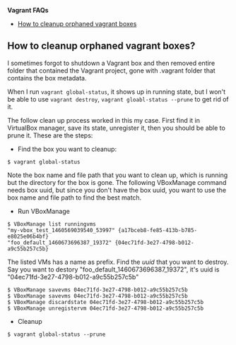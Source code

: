 **Vagrant FAQs**  

- [How to cleanup orphaned vagrant boxes](#vagrant-cleanup)

## <a name="vagrant-cleanup" ></a> How to cleanup orphaned vagrant boxes?

I sometimes forgot to shutdown a Vagrant box and then removed entire folder that contained the Vagrant project, gone with .vagrant folder
that contains the box metadata.

When I run `vagrant global-status`, it shows up in running state, but I won't be able to use `vagrant destroy`, `vagrant gloabl-status --prune`
to get rid of it.

The follow clean up process worked in this my case. First find it in VirtualBox manager, save its state, unregister it, then you should
be able to prune it. These are the steps:

* Find the box you want to cleanup:

```
$ vagrant global-status
```
Note the box name and file path that you want to clean up, which is running but the directory for the box is gone. The following VBoxManage command
needs box uuid, but since you don't have the box uuid, you want to use the box name and file path to find the best match.

* Run VBoxManage 

```
$ VBoxManage list runningvms 
"my-vbox_test_1460569039540_53997" {a17bceb8-fe85-413b-b785-e8025e06b4bf}
"foo_default_1460673696387_19372" {04ec71fd-3e27-4798-b012-a9c55b257c5b}
```

The listed VMs has a name as prefix. Find the *uuid* that you want to destroy. Say you want to destory "foo_default_1460673696387_19372", 
it's uuid is "04ec71fd-3e27-4798-b012-a9c55b257c5b"

```
$ VBoxManage savevms 04ec71fd-3e27-4798-b012-a9c55b257c5b
$ VBoxManage savevms 04ec71fd-3e27-4798-b012-a9c55b257c5b
$ VBoxManage discardstate 04ec71fd-3e27-4798-b012-a9c55b257c5b
$ VBoxManage unregistervm 04ec71fd-3e27-4798-b012-a9c55b257c5b
```

* Cleanup
```
$ vagrant global-status --prune
```  
